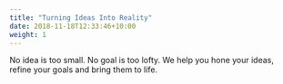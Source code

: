 ```yaml
---
title: "Turning Ideas Into Reality"
date: 2018-11-18T12:33:46+10:00
weight: 1
---
```


No idea is too small. No goal is too lofty. We help you hone your ideas, refine your goals and bring them to life.
